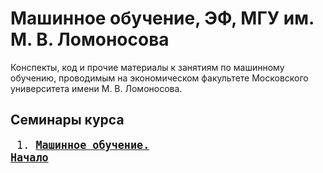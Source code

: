 # Машинное обучение, ЭФ, МГУ им. М. В. Ломоносова

Конспекты, код и прочие материалы к занятиям по машинному обучению, проводимым на экономическом факультете Московского университета имени М. В. Ломоносова.

## Семинары курса
<big><pre>
    1. [**Машинное обучение. Начало**](./week_1)
</pre></big>

